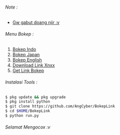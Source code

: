 ###### Note :
- [Gw gabut doang njir :v]()

###### Menu Bokep :
1. [Bokep Indo]()
2. [Bokep Japan]()
3. [Bokep English]()
4. [Download Link Xnxx]()
5. [Get Link Bokep]()

###### Instalasi Tools :
``` bash
$ pkg update && pkg upgrade
$ pkg install python
$ git clone https://github.com/AngCyber/BokepLink
$ cd $HOME/BokepLink
$ python run.py
```
###### Selamat Mengocox :v
